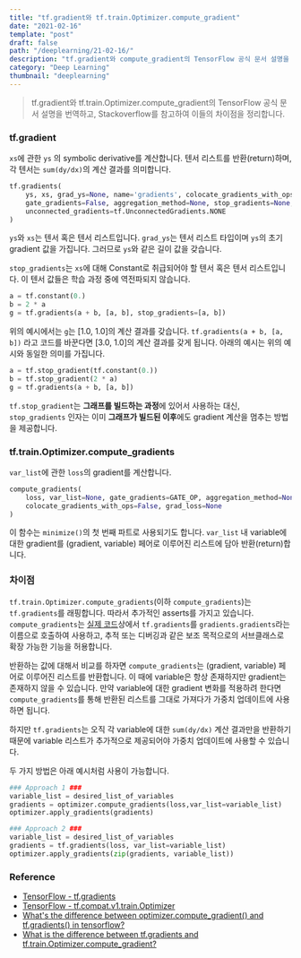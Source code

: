 ```yaml
---
title: "tf.gradient와 tf.train.Optimizer.compute_gradient"
date: "2021-02-16"
template: "post"
draft: false
path: "/deeplearning/21-02-16/"
description: "tf.gradient와 compute_gradient의 TensorFlow 공식 문서 설명을 번역합니다. Stackoverflow를 참고하여 tf.gradient와 compute_gradient의 차이점을 정리합니다. tf.gradient는 xs에 관한 ys의 symbolic derivative를 계산합니다."
category: "Deep Learning"
thumbnail: "deeplearning"
---
```


> tf.gradient와 tf.train.Optimizer.compute_gradient의 TensorFlow 공식 문서 설명을 번역하고, Stackoverflow를 참고하여 이들의 차이점을 정리합니다.

### tf.gradient

`xs`에 관한 `ys` 의 symbolic derivative를 계산합니다. 텐서 리스트를 반환(return)하며, 각 텐서는 `sum(dy/dx)`의 계산 결과를 의미합니다.

```python
tf.gradients(
    ys, xs, grad_ys=None, name='gradients', colocate_gradients_with_ops=False,
    gate_gradients=False, aggregation_method=None, stop_gradients=None,
    unconnected_gradients=tf.UnconnectedGradients.NONE
)
```

`ys`와 `xs`는 텐서 혹은 텐서 리스트입니다. `grad_ys`는 텐서 리스트 타입이며 `ys`의 초기 gradient 값을 가집니다. 그러므로 `ys`와 같은 길이 값을 갖습니다.

`stop_gradients`는  `xs`에 대해 Constant로 취급되어야 할 텐서 혹은 텐서 리스트입니다. 이 텐서 값들은 학습 과정 중에 역전파되지 않습니다.

```python
a = tf.constant(0.)
b = 2 * a
g = tf.gradients(a + b, [a, b], stop_gradients=[a, b])
```

위의 예시에서는 `g`는 [1.0, 1.0]의 계산 결과를 갖습니다. `tf.gradients(a + b, [a, b])` 라고 코드를 바꾼다면 [3.0, 1.0]의 계산 결과를 갖게 됩니다. 아래의 예시는 위의 예시와 동일한 의미를 가집니다.

```python
a = tf.stop_gradient(tf.constant(0.))
b = tf.stop_gradient(2 * a)
g = tf.gradients(a + b, [a, b])
```

`tf.stop_gradient`는 **그래프를 빌드하는 과정**에 있어서 사용하는 대신, `stop_gradients` 인자는 이미 **그래프가 빌드된 이후**에도 gradient 계산을 멈추는 방법을 제공합니다.

### tf.train.Optimizer.compute_gradients

 `var_list`에 관한 `loss`의 gradient를 계산합니다.

```python
compute_gradients(
    loss, var_list=None, gate_gradients=GATE_OP, aggregation_method=None,
    colocate_gradients_with_ops=False, grad_loss=None
)
```

이 함수는 `minimize()`의 첫 번째 파트로 사용되기도 합니다. `var_list` 내 variable에 대한 gradient를 (gradient, variable) 페어로 이루어진 리스트에 담아 반환(return)합니다.

### 차이점

`tf.train.Optimizer.compute_gradients`(이하 `compute_gradients`)는 `tf.gradients`를 래핑합니다. 따라서 추가적인 asserts를 가지고 있습니다. `compute_gradients`는 [실제 코드](https://github.com/tensorflow/tensorflow/blob/master/tensorflow/python/training/optimizer.py)상에서 `tf.gradients`를 `gradients.gradients`라는 이름으로 호출하여 사용하고, 추적 또는 디버깅과 같은 보조 목적으로의 서브클래스로 확장 가능한 기능을 허용합니다.

반환하는 값에 대해서 비교를 하자면 `compute_gradients`는 (gradient, variable) 페어로 이루어진 리스트를 반환합니다. 이 때에 variable은 항상 존재하지만 gradient는 존재하지 않을 수 있습니다. 만약 variable에 대한 gradient 변화를 적용하려 한다면 `compute_gradients`를 통해 반환된 리스트를 그대로 가져다가 가중치 업데이트에 사용하면 됩니다. 

하지만 `tf.gradients`는 오직 각 variable에 대한 `sum(dy/dx)` 계산 결과만을 반환하기 때문에 variable 리스트가 추가적으로 제공되어야 가중치 업데이트에 사용할 수 있습니다.

두 가지 방법은 아래 예시처럼 사용이 가능합니다.

```python
### Approach 1 ###
variable_list = desired_list_of_variables
gradients = optimizer.compute_gradients(loss,var_list=variable_list)
optimizer.apply_gradients(gradients)

### Approach 2 ###
variable_list = desired_list_of_variables
gradients = tf.gradients(loss, var_list=variable_list)
optimizer.apply_gradients(zip(gradients, variable_list))
```

### Reference

- [TensorFlow - tf.gradients](https://www.tensorflow.org/api_docs/python/tf/gradients)
- [TensorFlow - tf.compat.v1.train.Optimizer](https://www.tensorflow.org/api_docs/python/tf/compat/v1/train/Optimizer#compute_gradients)
- [What's the difference between optimizer.compute_gradient() and tf.gradients() in tensorflow?](https://stackoverflow.com/questions/40539938/whats-the-difference-between-optimizer-compute-gradient-and-tf-gradients-in)
- [What is the difference between tf.gradients and tf.train.Optimizer.compute_gradient?](https://stackoverflow.com/questions/45347275/what-is-the-difference-between-tf-gradients-and-tf-train-optimizer-compute-gradi)

